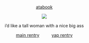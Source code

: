<div align="center">
  
  [atabook](https://gojo.atabook.org/) 
 </div>

<p align="center"> <img src="https://i.postimg.cc/brBfK3Zg/image-2024-07-24-203335340-removebg-preview.png" > </p> 

<div align="center">

$\text{i'd \ like \ a \ tall \ woman \ \ \  with \ a \ nice \ big \ ass}$ 
<div align="center">
  
  [main rentry](https://rentry.co/champoon)  ‎ ‎ ‎ ‎ ‎ ‎ ‎ ‎ ‎ ‎[yap rentry](https://rentry.co/pussyeater69)
 </div>
